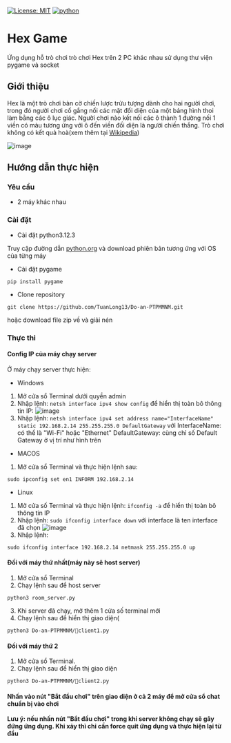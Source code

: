 [![License: MIT](https://img.shields.io/badge/License-MIT-yellow.svg)](https://opensource.org/licenses/MIT) [![python](https://img.shields.io/badge/Python-3.12-3776AB.svg?style=flat&logo=python&logoColor=white)](https://www.python.org)
# Hex Game

Ứng dụng hỗ trò chơi trò chơi Hex trên 2 PC khác nhau sử dụng thư viện pygame và socket

## Giới thiệu

Hex là một trò chơi bàn cờ chiến lược trừu tượng dành cho hai người chơi, trong đó người chơi cố gắng nối các mặt đối diện của một bảng hình thoi làm bằng các ô lục giác.
Người chơi nào kết nối các ô thành 1 đường nối 1 viền có màu tương ứng với ô đến viền đối diện là người chiến thắng. Trò chơi không có kết quả hoà(xem thêm tại [Wikipedia](https://en.wikipedia.org/wiki/Hex_(board_game)))

![image](https://github.com/TuanLong13/Do-an-PTPMMNM/assets/117003006/f990bfb0-f0f5-446c-be58-8408c599f0f1)
## Hướng dẫn thực hiện

### Yêu cầu

* 2 máy khác nhau

### Cài đặt
* Cài đặt python3.12.3
  
Truy cập đường dẫn [python.org](https://www.python.org/downloads/release/python-3123/) và download phiên bản tương ứng với OS của từng máy

* Cài đặt pygame
```
pip install pygame
```
* Clone repository
```
git clone https://github.com/TuanLong13/Do-an-PTPMMNM.git
```
hoặc download file zip về và giải nén
### Thực thi

#### Config IP của máy chạy server
Ở máy chạy server thực hiện:
* Windows
1. Mở cửa sổ Terminal dưới quyền admin
2. Nhập lệnh: ```netsh interface ipv4 show config``` để hiển thị toàn bô thông tin IP:
![image](https://static1.howtogeekimages.com/wordpress/wp-content/uploads/2023/09/netsh-showing-ipv45-wifi.png)
3. Nhập lệnh: ```netsh interface ipv4 set address name="InterfaceName" static 192.168.2.14 255.255.255.0 DefaultGateway```
với InterfaceName: có thể là "Wi-Fi" hoặc "Ethernet"
    DefaultGateway: cùng chỉ số Default Gateway ở vị trí như hình trên
* MACOS
1. Mở cửa sổ Terminal và thực hiện lệnh sau:
```
sudo ipconfig set en1 INFORM 192.168.2.14
```
* Linux
1. Mở cửa số Terminal và thực hiện lệnh: ```ifconfig -a``` để hiển thị toàn bô thông tin IP
2. Nhập lệnh: ```sudo ifconfig interface down``` với interface là ten interface đã chọn
![image](https://linuxier.com/wp-content/uploads/2023/06/disabling-network-interface-1024x697.jpg)
3. Nhập lệnh:
```
sudo ifconfig interface 192.168.2.14 netmask 255.255.255.0 up
```

#### Đối với máy thứ nhất(máy này sẽ host server)
  1. Mở cửa sổ Terminal
  2. Chạy lệnh sau để host server
```
python3 room_server.py
```
  3. Khi server đã chạy, mở thêm 1 cửa số terminal mới
  4. Chạy lệnh sau để hiển thị giao diện(
```
python3 Do-an-PTPMMNM/client1.py
```

#### Đối với máy thứ 2
  1. Mở cửa sổ Terminal.
  2. Chạy lệnh sau để hiển thị giao diện
```
python3 Do-an-PTPMMNM/client2.py
```
#### Nhấn vào nút "Bắt đầu chơi" trên giao diện ở cả 2 máy để mở cửa sổ chat chuẩn bị vào chơi
  
**Lưu ý: nếu nhấn nút "Bắt đầu chơi" trong khi server không chạy sẽ gây đứng ứng dụng. Khi xảy thì chỉ cần force quit ứng dụng và thực hiện lại từ đầu**


